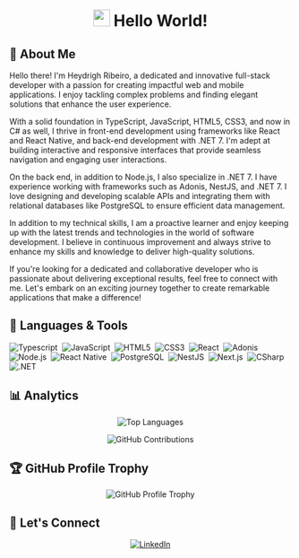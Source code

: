 <h1 align="center">
  <img src="https://emojis.slackmojis.com/emojis/images/1531849430/4246/blob-sunglasses.gif?1531849430" width="30"/> Hello World!
</h1>


## 👋 About Me
Hello there! I'm Heydrigh Ribeiro, a dedicated and innovative full-stack developer with a passion for creating impactful web and mobile applications. I enjoy tackling complex problems and finding elegant solutions that enhance the user experience.

With a solid foundation in TypeScript, JavaScript, HTML5, CSS3, and now in C# as well, I thrive in front-end development using frameworks like React and React Native, and back-end development with .NET 7. I'm adept at building interactive and responsive interfaces that provide seamless navigation and engaging user interactions.

On the back end, in addition to Node.js, I also specialize in .NET 7. I have experience working with frameworks such as Adonis, NestJS, and .NET 7. I love designing and developing scalable APIs and integrating them with relational databases like PostgreSQL to ensure efficient data management.

In addition to my technical skills, I am a proactive learner and enjoy keeping up with the latest trends and technologies in the world of software development. I believe in continuous improvement and always strive to enhance my skills and knowledge to deliver high-quality solutions.

If you're looking for a dedicated and collaborative developer who is passionate about delivering exceptional results, feel free to connect with me. Let's embark on an exciting journey together to create remarkable applications that make a difference!


## 🔧 Languages & Tools
![Typescript](https://img.shields.io/badge/-Typescript-05122A?style=flat&logo=typescript)&nbsp;
![JavaScript](https://img.shields.io/badge/-JavaScript-05122A?style=flat&logo=javascript)&nbsp;
![HTML5](https://img.shields.io/badge/-HTML5-05122A?style=flat&logo=html5)&nbsp;
![CSS3](https://img.shields.io/badge/-CSS3-05122A?style=flat&logo=css3)&nbsp;
![React](https://img.shields.io/badge/-React-05122A?style=flat&logo=react)&nbsp;
![Adonis](https://img.shields.io/badge/-Adonis-05122A?style=flat&logo=adonisjs)&nbsp;
![Node.js](https://img.shields.io/badge/-Node.js-05122A?style=flat&logo=node.js)&nbsp;
![React Native](https://img.shields.io/badge/-React%20Native-05122A?style=flat&logo=react)&nbsp;
![PostgreSQL](https://img.shields.io/badge/-PostgreSQL-05122A?style=flat&logo=postgresql)&nbsp;
![NestJS](https://img.shields.io/badge/-NestJS-05122A?style=flat&logo=nestjs)&nbsp;
![Next.js](https://img.shields.io/badge/-Next.js-05122A?style=flat&logo=next.js)&nbsp;
![CSharp](https://img.shields.io/badge/-CSharp-05122A?style=flat&logo=c-sharp)&nbsp;
![.NET](https://img.shields.io/badge/-Dotnet-05122A?style=flat&logo=dot-net)&nbsp;

## 📊 Analytics
<p align="center">
  <img src="https://github-readme-stats.vercel.app/api/top-langs/?username=heydrigh&layout=compact&count_private=true" alt="Top Languages" />
</p>

<p align="center">
  <img src="https://github-readme-streak-stats.herokuapp.com/?user=heydrigh&hide_border=true" alt="GitHub Contributions" />
</p>

## 🏆 GitHub Profile Trophy
<p align="center">
  <img src="https://github-profile-trophy.vercel.app/?username=heydrigh&theme=nord&column=7&margin-w=15&margin-h=15" alt="GitHub Profile Trophy" />
</p>

## 🤝 Let's Connect
<p align="center">
  <a href="https://www.linkedin.com/in/heydrigh/"><img src="https://img.shields.io/badge/-LinkedIn-0077B5?style=flat&logo=Linkedin&logoColor=white" alt="LinkedIn" /></a>
</p>

